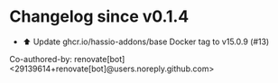 # Changelog since v0.1.4
- ⬆️ Update ghcr.io/hassio-addons/base Docker tag to v15.0.9 (#13)

Co-authored-by: renovate[bot] <29139614+renovate[bot]@users.noreply.github.com> 
